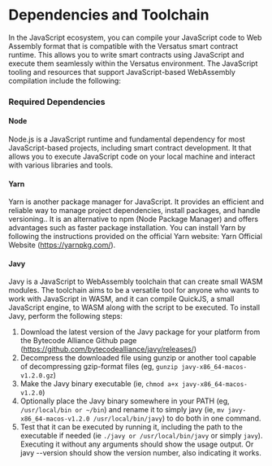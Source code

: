 # Dependencies and Toolchain
In the JavaScript ecosystem, you can compile your JavaScript code to Web Assembly format that is compatible with the Versatus smart contract runtime. This allows you to write smart contracts using JavaScript and execute them seamlessly within the Versatus environment. The JavaScript tooling and resources that support JavaScript-based WebAssembly compilation include the following:

### Required Dependencies 
#### Node 
Node.js is a JavaScript runtime and fundamental dependency for most JavaScript-based projects, including smart contract development. It that allows you to execute  JavaScript code on your local machine and interact with various libraries and tools.

#### Yarn
Yarn is another package manager for JavaScript. It provides an efficient and reliable way to manage project dependencies, install packages, and handle versioning.. It is an alternative to npm (Node Package Manager) and offers advantages such as faster package installation. You can install Yarn by following the instructions provided on the official Yarn website: Yarn Official Website (https://yarnpkg.com/).

#### Javy
Javy is a JavaScript to WebAssembly toolchain that can create small WASM modules. The toolchain aims to be a versatile tool for anyone who wants to work with JavaScript in WASM, and it can compile QuickJS, a small JavaScript engine, to WASM along with the script to be executed. To install Javy, perform the following steps:
1. Download the latest version of the Javy package for your platform from the Bytecode Alliance Github page (https://github.com/bytecodealliance/javy/releases/)
2. Decompress the downloaded file using gunzip or another tool capable of decompressing gzip-format files (eg, ```gunzip javy-x86_64-macos-v1.2.0.gz```)
3. Make the Javy binary executable (ie, ```chmod a+x javy-x86_64-macos-v1.2.0```)
4. Optionally place the Javy binary somewhere in your PATH (eg,``` /usr/local/bin or ~/bin```) and rename it to simply javy (ie, ```mv javy-x86_64-macos-v1.2.0 /usr/local/bin/javy```) to do both in one command.
5. Test that it can be executed by running it, including the path to the executable if needed (ie ```./javy or /usr/local/bin/javy``` or simply ```javy```). Executing it without any arguments should show the usage output. Or javy --version should show the version number, also indicating it works.
